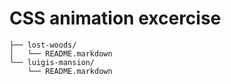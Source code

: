 # CSS animation excercise

```
├── lost-woods/
│   └── README.markdown
└── luigis-mansion/
    └── README.markdown
```
